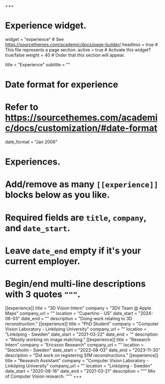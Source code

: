 +++
# Experience widget.
widget = "experience"  # See https://sourcethemes.com/academic/docs/page-builder/
headless = true  # This file represents a page section.
active = true  # Activate this widget? true/false
weight = 40  # Order that this section will appear.

title = "Experience"
subtitle = ""

# Date format for experience
#   Refer to https://sourcethemes.com/academic/docs/customization/#date-format
date_format = "Jan 2006"

# Experiences.
#   Add/remove as many `[[experience]]` blocks below as you like.
#   Required fields are `title`, `company`, and `date_start`.
#   Leave `date_end` empty if it's your current employer.
#   Begin/end multi-line descriptions with 3 quotes `"""`.
[[experience]]
  title = "3D Vision Intern"
  company = "3DV Team @ Apple Maps"
  company_url = ""
  location = "Cupertino - US"
  date_start = "2024-06-03"
  date_end = ""
  description = "Doing work relating to 3D reconstruction."
[[experience]]
  title = "PhD Student"
  company = "Computer Vision Laboratory - Linköping University"
  company_url = ""
  location = "Linköping - Sweden"
  date_start = "2021-03-22"
  date_end = ""
  description = "Mostly working on image matching."
[[experience]]
  title = "Research Intern"
  company = "Ericsson Research"
  company_url = ""
  location = "Stockholm - Sweden"
  date_start = "2023-08-03"
  date_end = "2023-11-30"
  description = "Did work on registering SfM reconstructions."
[[experience]]
  title = "Research Assistant"
  company = "Computer Vision Laboratory - Linköping University"
  company_url = ""
  location = "Linköping - Sweden"
  date_start = "2020-08-16"
  date_end = "2021-03-21"
  description = """
  Mix of Computer Vision research.
  """
+++
